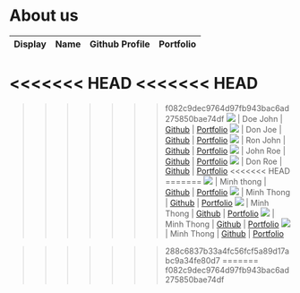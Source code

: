 # About us

Display | Name | Github Profile | Portfolio 
--------|:----:|:--------------:|:---------:
<<<<<<< HEAD
<<<<<<< HEAD
=======
>>>>>>> f082c9dec9764d97fb943bac6ad275850bae74df
![](https://via.placeholder.com/100.png?text=Photo) | Doe John | [Github](https://github.com/) | [Portfolio](docs/team/johndoe.md)
![](https://via.placeholder.com/100.png?text=Photo) | Don Joe | [Github](https://github.com/) | [Portfolio](docs/team/johndoe.md)
![](https://via.placeholder.com/100.png?text=Photo) | Ron John | [Github](https://github.com/) | [Portfolio](docs/team/johndoe.md)
![](https://via.placeholder.com/100.png?text=Photo) | John Roe | [Github](https://github.com/) | [Portfolio](docs/team/johndoe.md)
![](https://via.placeholder.com/100.png?text=Photo) | Don Roe | [Github](https://github.com/) | [Portfolio](docs/team/johndoe.md)
<<<<<<< HEAD
=======
![](https://via.placeholder.com/100.png?text=Photo) | Minh thong | [Github](https://github.com/) | [Portfolio](docs/team/johndoe.md)
![](https://via.placeholder.com/100.png?text=Photo) | Minh Thong | [Github](https://github.com/) | [Portfolio](docs/team/johndoe.md)
![](https://via.placeholder.com/100.png?text=Photo) | Minh Thong | [Github](https://github.com/) | [Portfolio](docs/team/johndoe.md)
![](https://via.placeholder.com/100.png?text=Photo) | Minh Thong | [Github](https://github.com/) | [Portfolio](docs/team/johndoe.md)
![](https://via.placeholder.com/100.png?text=Photo) | Minh Thong | [Github](https://github.com/) | [Portfolio](docs/team/johndoe.md)

>>>>>>> 288c6837b33a4fc56fcf5a89d17abc9a34fe80d7
=======
>>>>>>> f082c9dec9764d97fb943bac6ad275850bae74df
